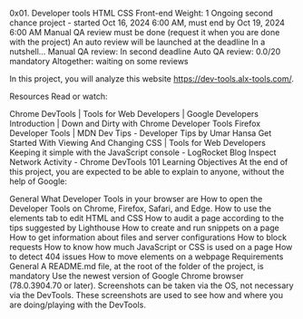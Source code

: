 0x01. Developer tools HTML CSS Front-end Weight: 1 Ongoing second chance project - started Oct 16, 2024 6:00 AM, must end by Oct 19, 2024 6:00 AM Manual QA review must be done (request it when you are done with the project) An auto review will be launched at the deadline In a nutshell… Manual QA review: In second deadline Auto QA review: 0.0/20 mandatory Altogether: waiting on some reviews

In this project, you will analyze this website https://dev-tools.alx-tools.com/.

Resources Read or watch:

Chrome DevTools | Tools for Web Developers | Google Developers Introduction | Down and Dirty with Chrome Developer Tools Firefox Developer Tools | MDN Dev Tips - Developer Tips by Umar Hansa Get Started With Viewing And Changing CSS | Tools for Web Developers Keeping it simple with the JavaScript console - LogRocket Blog Inspect Network Activity - Chrome DevTools 101 Learning Objectives At the end of this project, you are expected to be able to explain to anyone, without the help of Google:

General What Developer Tools in your browser are How to open the Developer Tools on Chrome, Firefox, Safari, and Edge. How to use the elements tab to edit HTML and CSS How to audit a page according to the tips suggested by Lighthouse How to create and run snippets on a page How to get information about files and server configurations How to block requests How to know how much JavaScript or CSS is used on a page How to detect 404 issues How to move elements on a webpage Requirements General A README.md file, at the root of the folder of the project, is mandatory Use the newest version of Google Chrome browser (78.0.3904.70 or later). Screenshots can be taken via the OS, not necessary via the DevTools. These screenshots are used to see how and where you are doing/playing with the DevTools.
